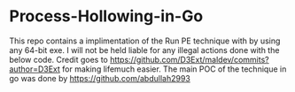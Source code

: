 # Process-Hollowing-in-Go
This repo contains a implimentation of the Run PE technique with by using any 64-bit exe.
I will not be held liable for any illegal actions done with the below code.
Credit goes to https://github.com/D3Ext/maldev/commits?author=D3Ext for making lifemuch easier.
The main POC of the technique in go was done by https://github.com/abdullah2993
